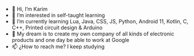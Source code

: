 - 👋 Hi, I’m Karim
- 👀 I’m interested in self-taught learning
- 🌱 I’m currently learning Lua, Java, CSS, JS, Python, Android 11, Kotlin, C, C++, Printed circuit design & Arduino
- 💞️ My dream is to create my own company of all kinds of electronic products and one day be able to work at Google
- 📫 ¿How to reach me? I keep studying
